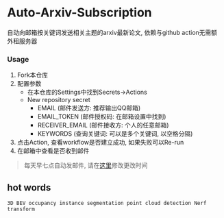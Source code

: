 # Auto-Arxiv-Subscription
自动向邮箱按关键词发送相关主题的arxiv最新论文, 依赖与github action无需额外租服务器
### Usage
1. Fork本仓库
2. 配置参数
   - 在本仓库的Settings中找到Secrets->Actions
   - New repository secret
     - EMAIL          (邮件发送方: 推荐输出QQ邮箱)
     - EMAIL_TOKEN    (邮件授权码: 在邮箱设置中找到)
     - RECEIVER_EMAIL (邮件接收方: 个人的任意邮箱)
     - KEYWORDS       (查询关键词: 可以是多个关键词, 以空格分隔)
3. 点击Action, 查看workflow是否建立成功, 如果失败可以Re-run
4. 在邮箱中查看是否收到邮件
> 每天早七点自动发邮件, 请在[这里](https://github.com/JLUtangchuan/Auto-Arxiv-Subscription/blob/main/.github/workflows/actions.yml#L8)修改更改时间


## hot words

```
3D BEV occupancy instance segmentation point cloud detection Nerf transform
```